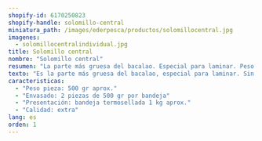 ```yaml
---
shopify-id: 6170250823
shopify-handle: solomillo-central
miniatura_path: /images/ederpesca/productos/solomillocentral.jpg
imagenes: 
  - solomillocentralindividual.jpg
title: Solomillo central
nombre: "Solomillo central"
resumen: "La parte más gruesa del bacalao. Especial para laminar. Peso pieza 500 gr. 2 piezas por bandeja."
texto: "Es la parte más gruesa del bacalao, especial para laminar. Sin espina. Normalmente se divide por la mitad para obtener una ración."
caracteristicas:
  - "Peso pieza: 500 gr aprox."
  - "Envasado: 2 piezas de 500 gr por bandeja"
  - "Presentación: bandeja termosellada 1 kg aprox."
  - "Calidad: extra"
lang: es
orden: 1
---
```

